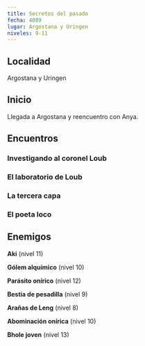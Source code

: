 ```yaml
---
title: Secretos del pasado
fecha: 4089
lugar: Argostana y Uringen
niveles: 9-11
---
```


## Localidad

Argostana y Uringen

## Inicio

Llegada a Argostana y reencuentro con Anya.

## Encuentros

### Investigando al coronel Loub

### El laboratorio de Loub

### La tercera capa

### El poeta loco



## Enemigos

**Aki** (nivel 11)

**Gólem alquímico** (nivel 10)

**Parásito onírico** (nivel 12)

**Bestia de pesadilla** (nivel 9)

**Arañas de Leng** (nivel 8)

**Abominación onírica** (nivel 10)

**Bhole joven** (nivel 13)